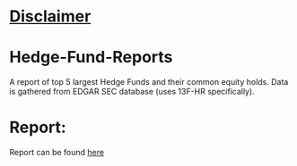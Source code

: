 # [Disclaimer](https://github.com/hakancangunerli/discussions-disclaimers/blob/master/disclaimer.md)

# Hedge-Fund-Reports
A report of top 5 largest Hedge Funds and their common equity holds. Data is gathered from EDGAR SEC database (uses 13F-HR specifically).

# Report: 
Report can be found [here](master_list.csv)

